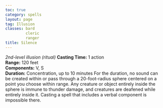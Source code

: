 ```yaml
---
toc: true
category: spells
layout: page
tag: Illusion
classes: bard
         cleric
         ranger
title: Silence 
---
```

_2nd-level illusion (ritual)_ 
**Casting Time:** 1 action    
**Range:** 120 feet    
**Components:** V, S    
**Duration:** Concentration, up to 10 minutes 
For the duration, no sound can be created within or pass through a 20-foot-radius sphere centered on a point you choose within range. Any creature or object entirely inside the sphere is immune to thunder damage, and creatures are deafened while entirely inside it. Casting a spell that includes a verbal component is impossible there.